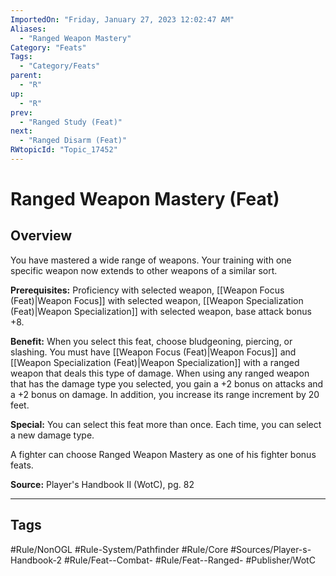 ```yaml
---
ImportedOn: "Friday, January 27, 2023 12:02:47 AM"
Aliases:
  - "Ranged Weapon Mastery"
Category: "Feats"
Tags:
  - "Category/Feats"
parent:
  - "R"
up:
  - "R"
prev:
  - "Ranged Study (Feat)"
next:
  - "Ranged Disarm (Feat)"
RWtopicId: "Topic_17452"
---
```

# Ranged Weapon Mastery (Feat)
## Overview
You have mastered a wide range of weapons. Your training with one specific weapon now extends to other weapons of a similar sort.

**Prerequisites:** Proficiency with selected weapon, [[Weapon Focus (Feat)|Weapon Focus]] with selected weapon, [[Weapon Specialization (Feat)|Weapon Specialization]] with selected weapon, base attack bonus +8.

**Benefit:** When you select this feat, choose bludgeoning, piercing, or slashing. You must have [[Weapon Focus (Feat)|Weapon Focus]] and [[Weapon Specialization (Feat)|Weapon Specialization]] with a ranged weapon that deals this type of damage. When using any ranged weapon that has the damage type you selected, you gain a +2 bonus on attacks and a +2 bonus on damage. In addition, you increase its range increment by 20 feet.

**Special:** You can select this feat more than once. Each time, you can select a new damage type.

A fighter can choose Ranged Weapon Mastery as one of his fighter bonus feats.

**Source:** Player's Handbook II (WotC), pg. 82


---
## Tags
#Rule/NonOGL #Rule-System/Pathfinder #Rule/Core #Sources/Player-s-Handbook-2 #Rule/Feat--Combat- #Rule/Feat--Ranged- #Publisher/WotC

